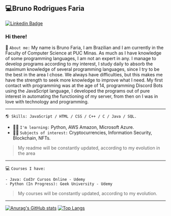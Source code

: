 ## 💻Bruno Rodrigues Faria
[![Linkedin Badge](https://img.shields.io/badge/-LinkedIn-blue?style=flat-square&logo=Linkedin&logoColor=white&link=https://www.linkedin.com/in/bruno-faria-696b88208/)](https://www.linkedin.com/in/bruno-faria-696b88208/)

### Hi there!
 📃 `About me:` My name is Bruno Faria, I am Brazilian and I am currently in the Faculty of Computer Science at PUC Minas. As much as I have knowledge of some programming languages, I am not an expert in any. I manage to develop programs according to my interest, I study daily to absorb the maximum knowledge of several programming languages, since I try to be the best in the area I chose. We always have difficulties, but this makes me have the strength to seek more knowledge to improve what I need. My first contact with programming was at the age of 14, programming Discord Bots using the JavaScript language, I developed the programs out of pure interest in automating the functioning of my server, from then on I was in love with technology and programming.

---------------------------------------

```
🌎 Skills: JavaScript / HTML / CSS / C++ / C / Java / SQL.
```

- 👨‍🏫 `I'm learning:` Python, AWS Amazon, Microsoft Azure.
- 👨‍💻 `Subjects of interest:` Cryptocurrencies, Information Security, Blockchain, NFTs.

> My readme will be constantly updated, according to my evolution in the area

---------------------------------------
💻 `Courses I have:`
```
- Java: Cod3r Cursos Online - Udemy
- Python (In Progress): Geek University - Udemy
```

> My courses will be constantly updated, according to my evolution.
---------------------------------------

[![Anurag's GitHub stats](https://github-readme-stats.vercel.app/api?username=brunofaria27&theme=gotham&show_icons=true)](https://github.com/anuraghazra/github-readme-stats)
[![Top Langs](https://github-readme-stats.vercel.app/api/top-langs/?username=brunofaria27&layout=compact&theme=gotham)](https://github.com/anuraghazra/github-readme-stats)
